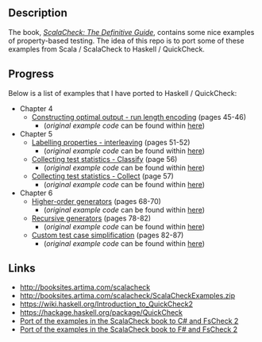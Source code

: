
## Description

The book, [_ScalaCheck: The Definitive Guide_](http://www.artima.com/shop/scalacheck), contains some nice examples
of property-based testing. The idea of this repo is to port some of these
examples from Scala / ScalaCheck to Haskell / QuickCheck.

## Progress

Below is a list of examples that I have ported to Haskell / QuickCheck:

* Chapter 4
    * [Constructing optimal output - run length encoding](https://github.com/taylorjg/ScalaCheckBookExamplesInQuickCheck/tree/master/src/Chapter4/RunLengthEncoding) (pages 45-46)
        * (_original example code_ can be found within [here](http://booksites.artima.com/scalacheck/examples/html/ch04.html#sec6))
* Chapter 5
    * [Labelling properties - interleaving](https://github.com/taylorjg/ScalaCheckBookExamplesInQuickCheck/tree/master/src/Chapter5/Interleaving) (pages 51-52)
        * (_original example code_ can be found within [here](http://booksites.artima.com/scalacheck/examples/html/ch05.html#sec1))
    * [Collecting test statistics - Classify](https://github.com/taylorjg/ScalaCheckBookExamplesInQuickCheck/blob/master/src/Chapter5/ClassifyingTestStatistics.hs) (page 56)  
        * (_original example code_ can be found within [here](http://booksites.artima.com/scalacheck/examples/html/ch05.html#sec1))
    * [Collecting test statistics - Collect](https://github.com/taylorjg/ScalaCheckBookExamplesInQuickCheck/blob/master/src/Chapter5/CollectingTestStatistics.hs) (page 57)  
        * (_original example code_ can be found within [here](http://booksites.artima.com/scalacheck/examples/html/ch05.html#sec1))
* Chapter 6
    * [Higher-order generators](https://github.com/taylorjg/ScalaCheckBookExamplesInQuickCheck/tree/master/src/Chapter6/HigherOrderGenerators) (pages 68-70)  
        * (_original example code_ can be found within [here](http://booksites.artima.com/scalacheck/examples/html/ch06.html#sec1))
    * [Recursive generators](https://github.com/taylorjg/ScalaCheckBookExamplesInQuickCheck/tree/master/src/Chapter6/RecursiveGenerators) (pages 78-82)  
        * (_original example code_ can be found within [here](http://booksites.artima.com/scalacheck/examples/html/ch06.html#sec1))
    * [Custom test case simplification](https://github.com/taylorjg/ScalaCheckBookExamplesInQuickCheck/tree/master/src/Chapter6/CustomTestCaseSimplification.hs) (pages 82-87)  
        * (_original example code_ can be found within [here](http://booksites.artima.com/scalacheck/examples/html/ch06.html#sec2))

## Links

* http://booksites.artima.com/scalacheck
* http://booksites.artima.com/scalacheck/ScalaCheckExamples.zip
* https://wiki.haskell.org/Introduction_to_QuickCheck2
* https://hackage.haskell.org/package/QuickCheck
* [Port of the examples in the ScalaCheck book to C# and FsCheck 2](https://github.com/taylorjg/ScalaCheckBookExamplesInFsCheck2)
* [Port of the examples in the ScalaCheck book to F# and FsCheck 2](https://github.com/taylorjg/ScalaCheckBookExamplesInFsCheckInFs)
